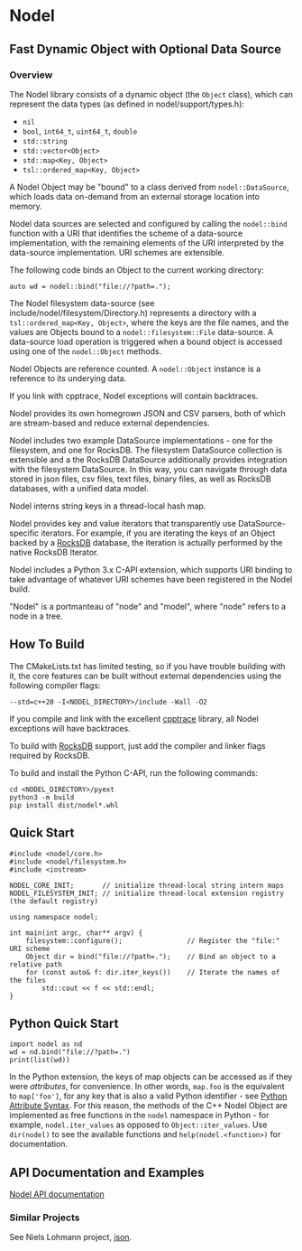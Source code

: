 # Nodel
## Fast Dynamic Object with Optional Data Source
### Overview
The Nodel library consists of a dynamic object (the `Object` class), which can represent the data
types (as defined in nodel/support/types.h): 
- `nil`
- `bool`, `int64_t`, `uint64_t`, `double`
- `std::string`
- `std::vector<Object>`
- `std::map<Key, Object>`
- `tsl::ordered_map<Key, Object>`

A Nodel Object may be "bound" to a class derived from `nodel::DataSource`, which loads data on-demand
from an external storage location into memory.  

Nodel data sources are selected and configured by calling the `nodel::bind` function with a URI that
identifies the scheme of a data-source implementation, with the remaining elements of the URI
interpreted by the data-source implementation.  URI schemes are extensible.

The following code binds an Object to the current working directory:

```
auto wd = nodel::bind("file://?path=.");
```

The Nodel filesystem data-source (see include/nodel/filesystem/Directory.h) represents a directory
with a `tsl::ordered_map<Key, Object>`, where the keys are the file names, and the values are Objects 
bound to a `nodel::filesystem::File` data-source. A data-source load operation is triggered when a
bound object is accessed using one of the `nodel::Object` methods.

Nodel Objects are reference counted. A `nodel::Object` instance is a reference to its underying data.

If you link with cpptrace, Nodel exceptions will contain backtraces.

Nodel provides its own homegrown JSON and CSV parsers, both of which are stream-based and reduce
external dependencies.

Nodel includes two example DataSource implementations - one for the filesystem, and one for RocksDB.
The filesystem DataSource collection is extensible and a the RocksDB DataSource additionally provides
integration with the filesystem DataSource.  In this way, you can navigate through data stored in
json files, csv files, text files, binary files, as well as RocksDB databases, with a unified
data model.

Nodel interns string keys in a thread-local hash map.

Nodel provides key and value iterators that transparently use DataSource-specific iterators.  For
example, if you are iterating the keys of an Object backed by a [RocksDB](https://rocksdb.org/) database,
the iteration is actually performed by the native RocksDB Iterator.

Nodel includes a Python 3.x C-API extension, which supports URI binding to take advantage of whatever
URI schemes have been registered in the Nodel build.

"Nodel" is a portmanteau of "node" and "model", where "node" refers to a node in a tree.


## How To Build
The CMakeLists.txt has limited testing, so if you have trouble building with it, the core features can be 
built without external dependencies using the following compiler flags:

```
--std=c++20 -I<NODEL_DIRECTORY>/include -Wall -O2
```

If you compile and link with the excellent [cpptrace](https://github.com/jeremy-rifkin/cpptrace) library, 
all Nodel exceptions will have backtraces.

To build with [RocksDB](https://rocksdb.org/) support, just add the compiler and linker flags required by RocksDB.

To build and install the Python C-API, run the following commands:

```
cd <NODEL_DIRECTORY>/pyext
python3 -m build
pip install dist/nodel*.whl
```

## Quick Start

```
#include <nodel/core.h>
#include <nodel/filesystem.h>
#include <iostream>

NODEL_CORE_INIT;       // initialize thread-local string intern maps
NODEL_FILESYSTEM_INIT; // initialize thread-local extension registry (the default registry)

using namespace nodel;

int main(int argc, char** argv) {
    filesystem::configure();                // Register the "file:" URI scheme
    Object dir = bind("file://?path=.");    // Bind an object to a relative path
    for (const auto& f: dir.iter_keys())    // Iterate the names of the files
        std::cout << f << std::endl;
}
```

## Python Quick Start
```
import nodel as nd
wd = nd.bind("file://?path=.")
print(list(wd))
```

In the Python extension, the keys of map objects can be accessed as if they were *attributes*, for convenience.
In other words, `map.foo` is the equivalent to `map['foo']`, for any key that is also a valid Python identifier -
see [Python Attribute Syntax](https://docs.python.org/3/reference/expressions.html#attribute-references).  For
this reason, the methods of the C++ Nodel Object are implemented as free functions in the `nodel` namespace in
Python - for example, `nodel.iter_values` as opposed to `Object::iter_values`.  Use `dir(nodel)` to see the available 
functions and `help(nodel.<function>)` for documentation.

## API Documentation and Examples
[Nodel API documentation](https://clutterdesk.github.io/Nodel)

### Similar Projects
See Niels Lohmann project, [json](https://github.com/nlohmann/json).
